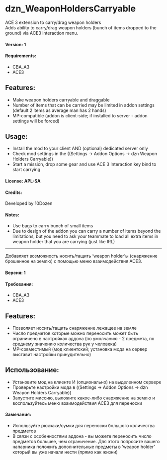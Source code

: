 # dzn_WeaponHoldersCarryable
ACE 3 extension to carry/drag weapon holders
<br />Adds ability to carry/drag weapon holders (bunch of items dropped to the ground) via ACE3 interaction menu.

#### Version: 1
#### Requirements: 
- CBA_A3 
- ACE3

## Features:
- Make weapon holders carryable and draggable
- Number of items that can be carried may be limited in addon settings (default 2 items as average man has 2 hands)
- MP-compatible (addon is client-side; if installed to server - addon settings will be forced)

## Usage:
- Install the mod to your client AND (optional) dedicated server only
- Check mod settings in the ((Settings -> Addon Options -> dzn Weapon Holders Carryable))
- Start a mission, drop some gear and use ACE 3 Interaction key bind to start carrying

#### License: APL-SA

#### Credits:
Developed by 10Dozen

#### Notes:
- Use bags to carry bunch of small items
- Due to design of the addon you can carry a number of items beyond the limitations, but you need to ask your teammate to load all extra items in weapon holder that you are carrying (just like IRL)

<hr />
Добавляет возможность носить/тащить ‘weapon holder’ы (снаряжение брошенное на землю) с помощью меню взаимодействия ACE3.

#### Версия: 1
#### Требования:
- CBA_A3 
- ACE3

## Features:
- Позволяет носить/тащить снаряжение лежащее на земле
- Число предметов которые можно переносить может быть ограничено в настройках аддона (по умолчанию - 2 предмета, по среднему значению количества рук у человека)
- MP-совместимый (мод клиентский; установка мода на сервер выставит настройки принудительно)

## Использование:
- Установите мод на клиенте И (опционально) на выделенном сервере
- Проверьте настройки мода в ((Settings -> Addon Options -> dzn Weapon Holders Carryable))
- Запустите миссию, выложите какое-либо снаряжение на землю и воспользуйтесь меню взаимодействия ACE3 для переноски

#### Замечания:
- Используйте рюкзаки/сумки для переноски большого количества предметов
- В связи с особенностями аддона - вы можете переносить число предметов большее, чем ограничение. Для этого попросите вашего напарника положить дополнительные предметы в ‘weapon holder’ который вы уже начали нести (прямо как жизни)
